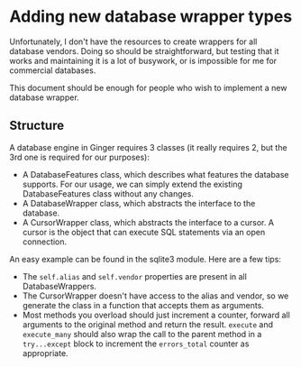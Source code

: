 # Adding new database wrapper types

Unfortunately, I don't have the resources to create wrappers for all
database vendors. Doing so should be straightforward, but testing that
it works and maintaining it is a lot of busywork, or is impossible for
me for commercial databases.

This document should be enough for people who wish to implement a new
database wrapper.

## Structure

A database engine in Ginger requires 3 classes (it really requires 2,
but the 3rd one is required for our purposes):

* A DatabaseFeatures class, which describes what features the database
  supports. For our usage, we can simply extend the existing
  DatabaseFeatures class without any changes.
* A DatabaseWrapper class, which abstracts the interface to the
  database.
* A CursorWrapper class, which abstracts the interface to a cursor. A
  cursor is the object that can execute SQL statements via an open
  connection.

An easy example can be found in the sqlite3 module. Here are a few tips:

* The `self.alias` and `self.vendor` properties are present in all
  DatabaseWrappers.
* The CursorWrapper doesn't have access to the alias and vendor, so we
  generate the class in a function that accepts them as arguments.
* Most methods you overload should just increment a counter, forward
  all arguments to the original method and return the
  result. `execute` and `execute_many` should also wrap the call to
  the parent method in a `try...except` block to increment the
  `errors_total` counter as appropriate.
